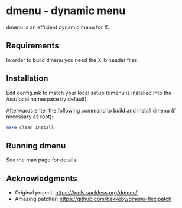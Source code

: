 dmenu - dynamic menu
====================
dmenu is an efficient dynamic menu for X.


Requirements
------------
In order to build dmenu you need the Xlib header files.


Installation
------------
Edit config.mk to match your local setup (dmenu is installed into
the /usr/local namespace by default).

Afterwards enter the following command to build and install dmenu
(if necessary as root):

```sh
make clean install
```


Running dmenu
-------------
See the man page for details.


Acknowledgments
-------------

- Original project: https://tools.suckless.org/dmenu/
- Amazing patcher: https://github.com/bakkeby/dmenu-flexipatch
